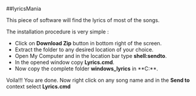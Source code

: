 ##lyricsMania

This piece of software will find the lyrics of most of the songs.

The installation procedure is very simple :

* Click on **Download Zip** button in bottom right of the screen.
* Extract the folder to any desired location of your choice.
* Open My Computer and in the location bar type **shell:sendto**.
* In the opened window copy **Lyrics.cmd**.
* Now copy the complete folder **windows_lyrics** in **C:\**.

Voila!!!
You are done. Now right click on any song name and in the **Send to** context select **Lyrics.cmd**


